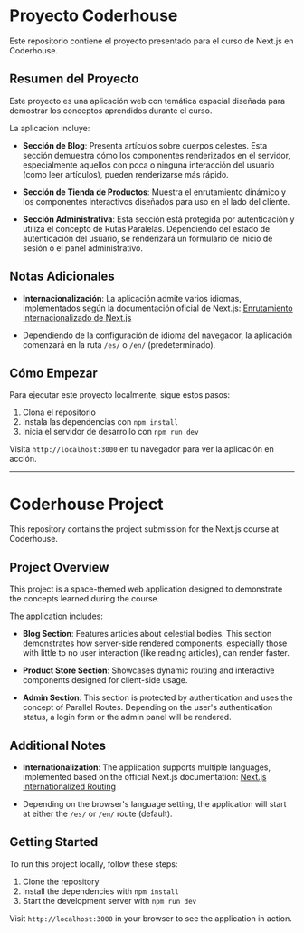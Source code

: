 # Proyecto Coderhouse

Este repositorio contiene el proyecto presentado para el curso de Next.js en Coderhouse.

## Resumen del Proyecto

Este proyecto es una aplicación web con temática espacial diseñada para demostrar los conceptos aprendidos durante el curso.

La aplicación incluye:

- **Sección de Blog**: Presenta artículos sobre cuerpos celestes. Esta sección demuestra cómo los componentes renderizados en el servidor, especialmente aquellos con poca o ninguna interacción del usuario (como leer artículos), pueden renderizarse más rápido.

- **Sección de Tienda de Productos**: Muestra el enrutamiento dinámico y los componentes interactivos diseñados para uso en el lado del cliente.

- **Sección Administrativa**: Esta sección está protegida por autenticación y utiliza el concepto de Rutas Paralelas. Dependiendo del estado de autenticación del usuario, se renderizará un formulario de inicio de sesión o el panel administrativo.


## Notas Adicionales

- **Internacionalización**: La aplicación admite varios idiomas, implementados según la documentación oficial de Next.js: [Enrutamiento Internacionalizado de Next.js](https://nextjs.org/docs/app/building-your-application/routing/internationalization)

- Dependiendo de la configuración de idioma del navegador, la aplicación comenzará en la ruta `/es/` o `/en/` (predeterminado).

## Cómo Empezar

Para ejecutar este proyecto localmente, sigue estos pasos:

1. Clona el repositorio
2. Instala las dependencias con `npm install`
3. Inicia el servidor de desarrollo con `npm run dev`

Visita `http://localhost:3000` en tu navegador para ver la aplicación en acción.

---

# Coderhouse Project

This repository contains the project submission for the Next.js course at Coderhouse.

## Project Overview

This project is a space-themed web application designed to demonstrate the concepts learned during the course.

The application includes:

- **Blog Section**: Features articles about celestial bodies. This section demonstrates how server-side rendered components, especially those with little to no user interaction (like reading articles), can render faster.

- **Product Store Section**: Showcases dynamic routing and interactive components designed for client-side usage.

- **Admin Section**: This section is protected by authentication and uses the concept of Parallel Routes. Depending on the user's authentication status, a login form or the admin panel will be rendered.

## Additional Notes

- **Internationalization**: The application supports multiple languages, implemented based on the official Next.js documentation: [Next.js Internationalized Routing](https://nextjs.org/docs/app/building-your-application/routing/internationalization)

- Depending on the browser's language setting, the application will start at either the `/es/` or `/en/` route (default).

## Getting Started

To run this project locally, follow these steps:

1. Clone the repository
2. Install the dependencies with `npm install`
3. Start the development server with `npm run dev`

Visit `http://localhost:3000` in your browser to see the application in action.